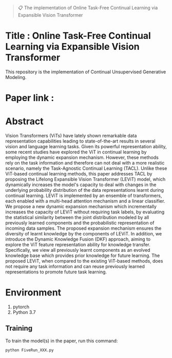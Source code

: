 >📋 The implementation of Online Task-Free Continual Learning via Expansible Vision Transformer

# Title : Online Task-Free Continual Learning via Expansible Vision Transformer

This repository is the implementation of Continual Unsupervised Generative Modeling.


# Paper link : 

# Abstract

Vision Transformers (ViTs) have lately shown remarkable data representation capabilities leading to state-of-the-art results in several vision and language learning tasks. Given its powerful representation ability, some recent studies have explored the ViT in continual learning by employing the dynamic expansion mechanism. However, these methods rely on the task information and therefore can not deal with a more realistic scenario, namely the Task-Agnostic Continual Learning (TACL). Unlike these ViT-based continual learning methods, this paper addresses TACL by proposing the Lifelong Expansible Vision Transformer (LEViT) model, which dynamically increases the model's capacity to deal with changes in the underlying probability distribution of the data representations learnt during continual learning. LEViT is implemented by an ensemble of transformers, each enabled with a multi-head attention mechanism and a linear classifier. We propose a new dynamic expansion mechanism which incrementally increases the capacity of LEViT without requiring task labels, by evaluating the statistical similarity between the joint distribution modeled by all previously learned components and the probabilistic representation of incoming data samples. The proposed expansion mechanism ensures the diversity of learnt knowledge by the components of LEViT. In addition, we introduce the Dynamic Knowledge Fusion (DKF) approach, aiming to explore the ViT feature representation ability for knowledge transfer. Specifically, we view all previously learnt components as an evolved knowledge base which provides prior knowledge for future learning. The proposed LEViT, when compared to the existing ViT-based methods, does not require any task information and can reuse previously learned representations to promote future task learning.


# Environment

1. pytorch
2. Python 3.7

## Training

To train the model(s) in the paper, run this command:

```train
python FiveRun_XXX.py
```






